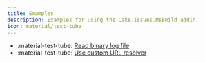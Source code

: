 ```yaml
---
title: Examples
description: Examples for using the Cake.Issues.MsBuild addin.
icon: material/test-tube
---
```


<div class="grid cards" markdown>

- :material-test-tube: [Read binary log file](read-binary-log.md)
- :material-test-tube: [Use custom URL resolver](use-custom-url-resolver.md)

</div>
